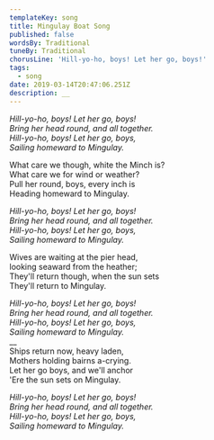 ```yaml
---
templateKey: song
title: Mingulay Boat Song
published: false
wordsBy: Traditional
tuneBy: Traditional
chorusLine: 'Hill-yo-ho, boys! Let her go, boys!'
tags:
  - song
date: 2019-03-14T20:47:06.251Z
description: __
---
```

_Hill-yo-ho, boys! Let her go, boys!_\
_Bring her head round, and all together._\
_Hill-yo-ho, boys! Let her go, boys,_\
_Sailing homeward to Mingulay._

What care we though, white the Minch is?\
What care we for wind or weather?\
Pull her round, boys, every inch is\
Heading homeward to Mingulay.

_Hill-yo-ho, boys! Let her go, boys!_\
_Bring her head round, and all together._\
_Hill-yo-ho, boys! Let her go, boys,_\
_Sailing homeward to Mingulay._

Wives are waiting at the pier head,\
looking seaward from the heather;\
They'll return though, when the sun sets\
They'll return to Mingulay.

_Hill-yo-ho, boys! Let her go, boys!_\
_Bring her head round, and all together._\
_Hill-yo-ho, boys! Let her go, boys,_\
_Sailing homeward to Mingulay._\
__\
Ships return now, heavy laden,\
Mothers holding bairns a-crying.\
Let her go boys, and we'll anchor\
'Ere the sun sets on Mingulay.

_Hill-yo-ho, boys! Let her go, boys!_\
_Bring her head round, and all together._\
_Hill-yo-ho, boys! Let her go, boys,_\
_Sailing homeward to Mingulay._
